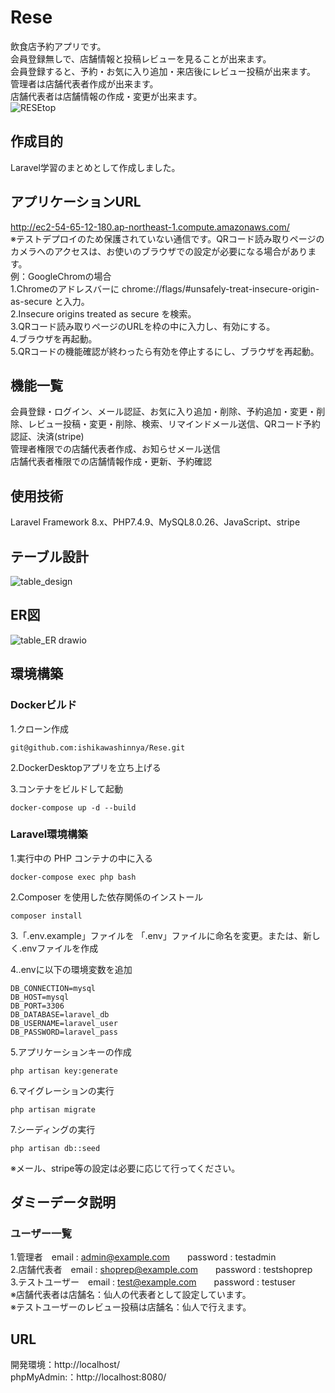 # Rese
飲食店予約アプリです。  
会員登録無しで、店舗情報と投稿レビューを見ることが出来ます。  
会員登録すると、予約・お気に入り追加・来店後にレビュー投稿が出来ます。  
管理者は店舗代表者作成が出来ます。  
店舗代表者は店舗情報の作成・変更が出来ます。  
![RESEtop](https://github.com/user-attachments/assets/67f7505d-af60-4b7f-bbac-83570cce13bf)

## 作成目的  
Laravel学習のまとめとして作成しました。

## アプリケーションURL  
http://ec2-54-65-12-180.ap-northeast-1.compute.amazonaws.com/  
※テストデプロイのため保護されていない通信です。QRコード読み取りページのカメラへのアクセスは、お使いのブラウザでの設定が必要になる場合があります。  
例：GoogleChromの場合  
1.Chromeのアドレスバーに chrome://flags/#unsafely-treat-insecure-origin-as-secure と入力。  
2.Insecure origins treated as secure を検索。  
3.QRコード読み取りページのURLを枠の中に入力し、有効にする。  
4.ブラウザを再起動。  
5.QRコードの機能確認が終わったら有効を停止するにし、ブラウザを再起動。

## 機能一覧
会員登録・ログイン、メール認証、お気に入り追加・削除、予約追加・変更・削除、レビュー投稿・変更・削除、検索、リマインドメール送信、QRコード予約認証、決済(stripe)  
管理者権限での店舗代表者作成、お知らせメール送信  
店舗代表者権限での店舗情報作成・更新、予約確認  

## 使用技術
Laravel Framework 8.x、PHP7.4.9、MySQL8.0.26、JavaScript、stripe

## テーブル設計
![table_design](https://github.com/user-attachments/assets/3e5a35e0-bca8-4748-9a6a-c9718991b1c4)

## ER図
![table_ER drawio](https://github.com/user-attachments/assets/9f30999d-b0c1-4ed0-8e32-0621c4f8da30)

## 環境構築
### Dockerビルド

  1.クローン作成
  
    git@github.com:ishikawashinnya/Rese.git
  
  2.DockerDesktopアプリを立ち上げる

  3.コンテナをビルドして起動
  
    docker-compose up -d --build

### Laravel環境構築

  1.実行中の PHP コンテナの中に入る
  
    docker-compose exec php bash
  
  2.Composer を使用した依存関係のインストール
  
    composer install
  
  3.「.env.example」ファイルを 「.env」ファイルに命名を変更。または、新しく.envファイルを作成
  
  4..envに以下の環境変数を追加
  
    DB_CONNECTION=mysql
    DB_HOST=mysql
    DB_PORT=3306
    DB_DATABASE=laravel_db
    DB_USERNAME=laravel_user
    DB_PASSWORD=laravel_pass  
    
  5.アプリケーションキーの作成
  
    php artisan key:generate
    
  6.マイグレーションの実行
  
    php artisan migrate

  7.シーディングの実行
  
    php artisan db::seed  

  ※メール、stripe等の設定は必要に応じて行ってください。

## ダミーデータ説明
### ユーザー一覧
1.管理者　email : admin@example.com　　password : testadmin  
2.店舗代表者　email : shoprep@example.com　　password : testshoprep  
3.テストユーザー　email : test@example.com　　password : testuser  
※店舗代表者は店舗名：仙人の代表者として設定しています。  
※テストユーザーのレビュー投稿は店舗名：仙人で行えます。

## URL
開発環境：http://localhost/  
phpMyAdmin:：http://localhost:8080/
